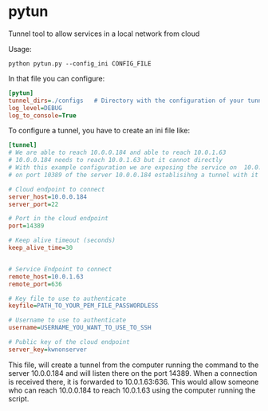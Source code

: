# pytun
Tunnel tool to allow services in a local network from cloud

Usage:
```
python pytun.py --config_ini CONFIG_FILE
```

In that file you can configure:

```ini
[pytun]
tunnel_dirs=./configs   # Directory with the configuration of your tunnels
log_level=DEBUG
log_to_console=True
```

To configure a tunnel, you have to create an ini file like:

```ini
[tunnel]
# We are able to reach 10.0.0.184 and able to reach 10.0.1.63
# 10.0.0.184 needs to reach 10.0.1.63 but it cannot directly
# With this example configuration we are exposing the service on  10.0.1.63 : 389
# on port 10389 of the server 10.0.0.184 establisihng a tunnel with it

# Cloud endpoint to connect
server_host=10.0.0.184
server_port=22

# Port in the cloud endpoint
port=14389

# Keep alive timeout (seconds)
keep_alive_time=30


# Service Endpoint to connect
remote_host=10.0.1.63
remote_port=636

# Key file to use to authenticate
keyfile=PATH_TO_YOUR_PEM_FILE_PASSWORDLESS

# Username to use to authenticate
username=USERNAME_YOU_WANT_TO_USE_TO_SSH

# Public key of the cloud endpoint
server_key=kwnonserver
```

This file, will create a tunnel from the computer running the command to the server 10.0.0.184 and will listen there on the
port 14389. When a connection is received there, it is forwarded to 10.0.1.63:636. This would allow someone who can 
reach 10.0.0.184 to reach 10.0.1.63 using the computer running the script.

